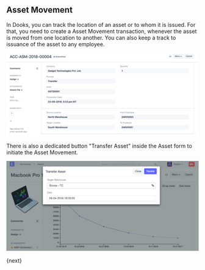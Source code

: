 ## Asset Movement

In Dooks, you can track the location of an asset or to whom it is issued. For that, you need to create a Asset Movement transaction, whenever the asset is moved from one location to another. You can also keep a track to issuance of the asset to any employee.

<img class="screenshot" alt="Asset" src="./assets/asset-movement.png">

There is also a dedicated button "Transfer Asset" inside the Asset form to initiate the Asset Movement.

<img class="screenshot" alt="Asset" src="./assets/asset-movement-using-button.png">

{next}
